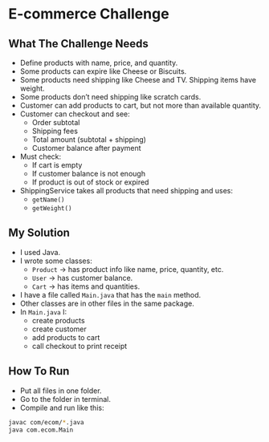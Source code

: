 # E-commerce Challenge

## What The Challenge Needs

- Define products with name, price, and quantity.
- Some products can expire like Cheese or Biscuits.
- Some products need shipping like Cheese and TV. Shipping items have weight.
- Some products don’t need shipping like scratch cards.
- Customer can add products to cart, but not more than available quantity.
- Customer can checkout and see:
  - Order subtotal
  - Shipping fees
  - Total amount (subtotal + shipping)
  - Customer balance after payment
- Must check:
  - If cart is empty
  - If customer balance is not enough
  - If product is out of stock or expired
- ShippingService takes all products that need shipping and uses:
  - `getName()`
  - `getWeight()`

## My Solution

- I used Java.
- I wrote some classes:
  - `Product` → has product info like name, price, quantity, etc.
  - `User` → has customer balance.
  - `Cart` → has items and quantities.
- I have a file called `Main.java` that has the `main` method.
- Other classes are in other files in the same package.
- In `Main.java` I:
  - create products
  - create customer
  - add products to cart
  - call checkout to print receipt

## How To Run

- Put all files in one folder.
- Go to the folder in terminal.
- Compile and run like this:

```bash
javac com/ecom/*.java
java com.ecom.Main
```
